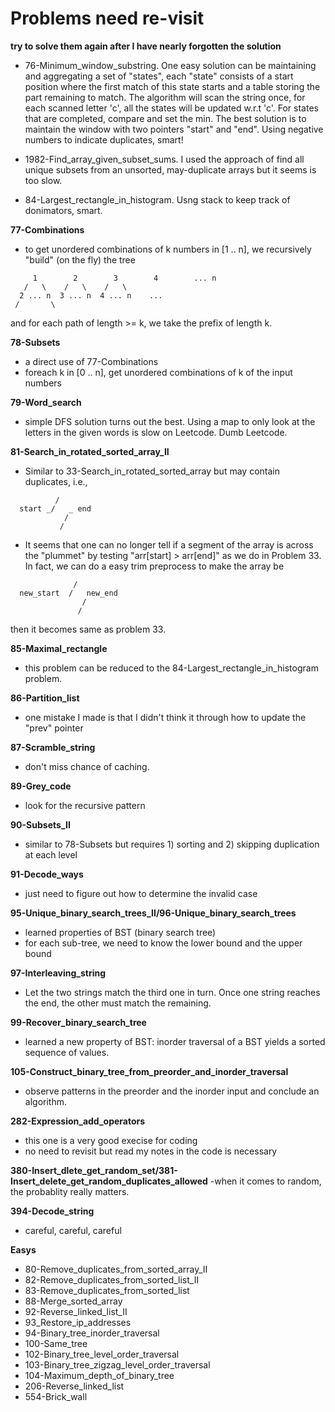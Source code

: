 # Problems need re-visit

**try to solve them again after I have nearly forgotten the solution**

- 76-Minimum_window_substring.  One easy solution can be maintaining
  and aggregating a set of "states", each "state" consists of a start
  position where the first match of this state starts and a table
  storing the part remaining to match.  The algorithm will scan the
  string once, for each scanned letter 'c', all the states will be
  updated w.r.t 'c'.  For states that are completed, compare and set
  the min.  The best solution is to maintain the window with two
  pointers "start" and "end". Using negative numbers to indicate
  duplicates, smart!

- 1982-Find_array_given_subset_sums.  I used the approach of find all
  unique subsets from an unsorted, may-duplicate arrays but it seems
  is too slow.

- 84-Largest_rectangle_in_histogram.  Usng stack to keep track of
  donimators, smart.
  

**77-Combinations**
- to get unordered combinations of k numbers in [1 .. n], we recursively "build" (on the fly) the tree
```
     1        2        3        4        ... n
   /   \    /   \    /   \
  2 ... n  3 ... n  4 ... n    ...
 /       \ 
```
and for each path of length >= k, we take the prefix of length k.


**78-Subsets**
- a direct use of 77-Combinations
- foreach k in [0 .. n], get unordered combinations of k of the input numbers

**79-Word_search**
- simple DFS solution turns out the best. Using a map to only look at the letters in the given words is slow on Leetcode. Dumb Leetcode.

**81-Search_in_rotated_sorted_array_II**
- Similar to 33-Search_in_rotated_sorted_array but may contain duplicates, i.e.,
```
          /
  start _/   _ end
            /
           /
```
- It seems that one can no longer tell if a segment of the  array is across the "plummet" by testing "arr[start] > arr[end]" as we do in Problem 33.  In fact, we can do a easy trim preprocess to make the array be
```
              /
  new_start  /   new_end
                /
               /	       
```
then it becomes same as problem 33.

**85-Maximal_rectangle**
- this problem can be reduced to the 84-Largest_rectangle_in_histogram problem.

**86-Partition_list**
- one mistake I made is that I didn't think it through how to update the "prev" pointer

**87-Scramble_string**
- don't miss chance of caching.

**89-Grey_code**
- look for the recursive pattern

**90-Subsets_II**
- similar to 78-Subsets but requires 1) sorting and 2) skipping duplication at each level

**91-Decode_ways**
- just need to figure out how to determine the invalid case

**95-Unique_binary_search_trees_II/96-Unique_binary_search_trees**
- learned properties of BST (binary search tree)
- for each sub-tree, we need to know the lower bound and the upper bound

**97-Interleaving_string**
- Let the two strings match the third one in turn.  Once one string reaches the end, the other must match the remaining.

**99-Recover_binary_search_tree**
- learned a new property of BST: inorder traversal of a BST yields a sorted sequence of values.

**105-Construct_binary_tree_from_preorder_and_inorder_traversal**
- observe patterns in the preorder and the inorder input and conclude an algorithm.

**282-Expression_add_operators**
- this one is a very good execise for coding
- no need to revisit but read my notes in the code is necessary

**380-Insert_dlete_get_random_set/381-Insert_delete_get_random_duplicates_allowed**
-when it comes to random, the probablity really matters.

**394-Decode_string**
- careful, careful, careful



**Easys**
- 80-Remove_duplicates_from_sorted_array_II
- 82-Remove_duplicates_from_sorted_list_II
- 83-Remove_duplicates_from_sorted_list
- 88-Merge_sorted_array
- 92-Reverse_linked_list_II
- 93_Restore_ip_addresses
- 94-Binary_tree_inorder_traversal
- 100-Same_tree
- 102-Binary_tree_level_order_traversal
- 103-Binary_tree_zigzag_level_order_traversal
- 104-Maximum_depth_of_binary_tree
- 206-Reverse_linked_list
- 554-Brick_wall